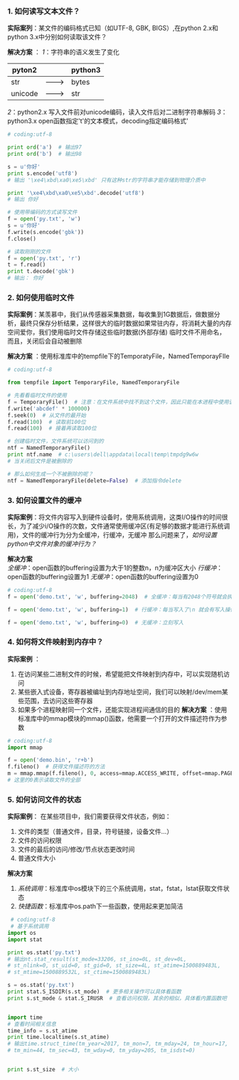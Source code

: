 ### 1. 如何读写文本文件？
**实际案列**：某文件的编码格式已知（如UTF-8, GBK, BIGS）,在python 2.x和python 3.x中分别如何读取该文件？

**解决方案** ：
*1*：字符串的语义发生了变化

| pyton2  |      | python3 |
| ------- | ---- | ------- |
| str     | ---> | bytes   |
| unicode | ---> | str     |

*2*：python2.x 写入文件前对unicode编码，读入文件后对二进制字符串解码
*3*：python3.x open函数指定't'的文本模式，decoding指定编码格式'
```python
# coding:utf-8

print ord('a')  # 输出97
print ord('b')  # 输出98

s = u'你好'
print s.encode('utf8')
# 输出 '\xe4\xbd\xa0\xe5\xbd' 只有这种str的字符串才能存储到物理介质中

print '\xe4\xbd\xa0\xe5\xbd'.decode('utf8')
# 输出 你好

# 使用带编码的方式读写文件
f = open('py.txt', 'w')
s = u'你好'
f.write(s.encode('gbk'))
f.close()

# 读取刚刚的文件
f = open('py.txt', 'r')
t = f.read()
print t.decode('gbk')
# 输出： 你好
```
### 2. 如何使用临时文件
**实际案例**：某羡慕中，我们从传感器采集数据，每收集到1G数据后，做数据分析，最终只保存分析结果，这样很大的临时数据如果常驻内存，将消耗大量的内存空间爱你，我们使用临时文件存储这些临时数据(外部存储)
临时文件不用命名，而且，关闭后会自动被删除 

**解决方案** ：使用标准库中的tempfile下的TemporatyFile，NamedTemporayFIle
```python
# coding:utf-8

from tempfile import TemporaryFile, NamedTemporaryFile

# 先看看临时文件的使用
f = TemporaryFile()  # 注意：在文件系统中找不到这个文件，因此只能在本进程中使用该文件
f.write('abcdef' * 100000)
f.seek(0)  # 从文件的最开始
f.read(100)  # 读取前100位
f.read(100)  # 接着再读取100位

# 创建临时文件，文件系统可以访问到的
ntf = NamedTemporaryFile()
print ntf.name  # c:\users\dell\appdata\local\temp\tmpdg9w6w
# 当关闭后文件是被删除的

# 那么如何生成一个不被删除的呢？
ntf = NamedTemporaryFile(delete=False)  # 添加指令delete
```
### 3. 如何设置文件的缓冲
**实际案例**：将文件内容写入到硬件设备时，使用系统调用，这类I/O操作的时间很长，为了减少i/O操作的次数，文件通常使用缓冲区(有足够的数据才能进行系统调用)，文件的缓冲行为分为全缓冲，行缓冲，无缓冲
那么问题来了，*如何设置python中文件对象的缓冲行为？*

**解决方案**  
*全缓冲*：open函数的buffering设置为大于1的整数n，n为缓冲区大小
*行缓冲*：open函数的buffering设置为1
*无缓冲*：open函数的buffering设置为0
```python
# coding:utf-8
f = open('demo.txt', 'w', buffering=2048)  # 全缓冲：每当有2048个符号就会执行一次写入操作

f = open('demo.txt', 'w', buffering=1)  # 行缓冲：每当写入了\n 就会有写入操作

f = open('demo.txt', 'w', buffering=0)  # 无缓冲：立刻写入 
```
### 4. 如何将文件映射到内存中？
**实际案例** ：
1. 在访问某些二进制文件的时候，希望能把文件映射到内存中，可以实现随机访问
2. 某些嵌入式设备，寄存器被编址到内存地址空间，我们可以映射/dev/mem某些范围，去访问这些寄存器
3. 如果多个进程映射同一个文件，还能实现进程间通信的目的
**解决方案** ：使用标准库中的mmap模块的mmap()函数，他需要一个打开的文件描述符作为参数

```python
# coding:utf-8
import mmap

f = open('demo.bin', 'r+b')
f.fileno()  # 获得文件描述符的方法
m = mmap.mmap(f.fileno(), 0, access=mmap.ACCESS_WRITE, offset=mmap.PAGESIZE*4)
# 这里的0表示读取文件的全部
```
### 5. 如何访问文件的状态
**实际案例**：
在某些项目中，我们需要获得文件状态，例如：
1. 文件的类型（普通文件，目录，符号链接，设备文件...）
2. 文件的访问权限
3. 文件的最后的访问/修改/节点状态更改时间
4. 普通文件大小

**解决方案** 

1. *系统调用*：标准库中os模块下的三个系统调用，stat，fstat，lstat获取文件状态
2. *快捷函数*：标准库中os.path下一些函数，使用起来更加简洁
```python
 # coding:utf-8
 # 基于系统调用
import os
import stat

print os.stat('py.txt')
# 输出nt.stat_result(st_mode=33206, st_ino=0L, st_dev=0L,
# st_nlink=0, st_uid=0, st_gid=0, st_size=4L, st_atime=1500889483L,
# st_mtime=1500889532L, st_ctime=1500889483L)

s = os.stat('py.txt')
print stat.S_ISDIR(s.st_mode)  # 更多相关操作可以具体看函数
print s.st_mode & stat.S_IRUSR  # 查看访问权限，其余的相似，具体看内置函数吧


import time
# 查看时间相关信息
time_info = s.st_atime
print time.localtime(s.st_atime)
# 输出time.struct_time(tm_year=2017, tm_mon=7, tm_mday=24, tm_hour=17,
# tm_min=44, tm_sec=43, tm_wday=0, tm_yday=205, tm_isdst=0)


print s.st_size  # 大小
```